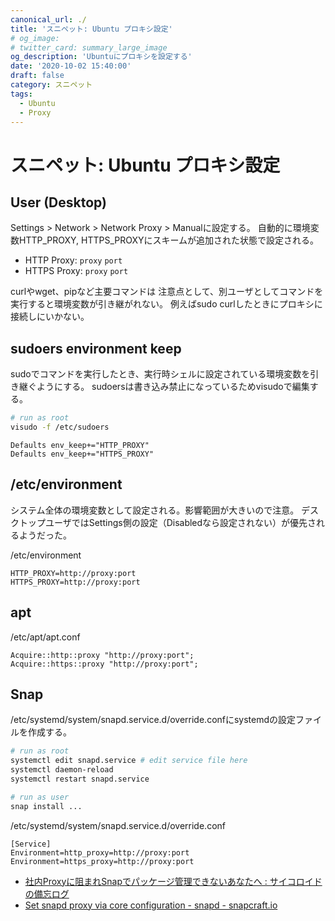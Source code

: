 ```yaml
---
canonical_url: ./
title: 'スニペット: Ubuntu プロキシ設定'
# og_image:
# twitter_card: summary_large_image
og_description: 'Ubuntuにプロキシを設定する'
date: '2020-10-02 15:40:00'
draft: false
category: スニペット
tags:
  - Ubuntu
  - Proxy
---
```

# スニペット: Ubuntu プロキシ設定

## User (Desktop)
Settings > Network > Network Proxy > Manualに設定する。
自動的に環境変数HTTP_PROXY, HTTPS_PROXYにスキームが追加された状態で設定される。

- HTTP Proxy: `proxy` `port`
- HTTPS Proxy: `proxy` `port`

curlやwget、pipなど主要コマンドは
注意点として、別ユーザとしてコマンドを実行すると環境変数が引き継がれない。
例えばsudo curlしたときにプロキシに接続しにいかない。

## sudoers environment keep
sudoでコマンドを実行したとき、実行時シェルに設定されている環境変数を引き継ぐようにする。
sudoersは書き込み禁止になっているためvisudoで編集する。

```sh
# run as root
visudo -f /etc/sudoers
```

```sudoers
Defaults env_keep+="HTTP_PROXY"
Defaults env_keep+="HTTPS_PROXY"
```

## /etc/environment
システム全体の環境変数として設定される。影響範囲が大きいので注意。
デスクトップユーザではSettings側の設定（Disabledなら設定されない）が優先されるようだった。

/etc/environment
```
HTTP_PROXY=http://proxy:port
HTTPS_PROXY=http://proxy:port
```

## apt
/etc/apt/apt.conf
```
Acquire::http::proxy "http://proxy:port";                             
Acquire::https::proxy "http://proxy:port";
```

## Snap
/etc/systemd/system/snapd.service.d/override.confにsystemdの設定ファイルを作成する。

```sh
# run as root
systemctl edit snapd.service # edit service file here
systemctl daemon-reload
systemctl restart snapd.service

# run as user
snap install ...
```

/etc/systemd/system/snapd.service.d/override.conf
```systemd
[Service]
Environment=http_proxy=http://proxy:port
Environment=https_proxy=http://proxy:port
```

* [社内Proxyに阻まれSnapでパッケージ管理できないあなたへ : サイコロイドの備忘ログ](http://blog.livedoor.jp/tamanooboshi/archives/31598849.html "社内Proxyに阻まれSnapでパッケージ管理できないあなたへ : サイコロイドの備忘ログ")
* [Set snapd proxy via core configuration - snapd - snapcraft.io](https://forum.snapcraft.io/t/set-snapd-proxy-via-core-configuration/467/21 "Set snapd proxy via core configuration - snapd - snapcraft.io")
